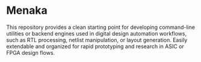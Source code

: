 # Menaka
 This repository provides a clean starting point for developing command-line utilities or backend engines used in digital design automation workflows, such as RTL processing, netlist manipulation, or layout generation. Easily extendable and organized for rapid prototyping and research in ASIC or FPGA design flows.
